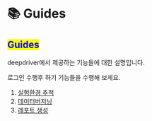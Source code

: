 # 📚 Guides

## <mark style="color:blue;">Guides</mark>

deepdriver에서  제공하는 기능들에 대한 설명입니다.

로그인 수행후 하기 기능들을 수행해 보세요.

1. [실험환경 추적](1.-experiment-tracking/)
2. [데이터버저닝](2.-data-versioning/)
3. [레포트 생성](3.-report.md)
